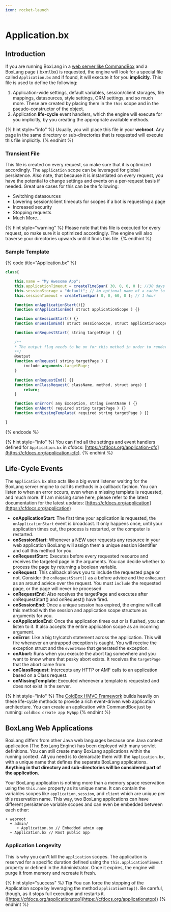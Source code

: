 ```yaml
---
icon: rocket-launch
---
```


# Application.bx

## Introduction

If you are running BoxLang in a [web server like CommandBox](https://commandbox.ortusbooks.com/embedded-server) and a BoxLang page (.bxm/.bx) is requested, the engine will look for a special file called `Application.bx` and if found, it will execute it for you **implicitly**. This file is used to define the following:

1. Application-wide settings, default variables, session/client storages, file mappings, datasources, style settings, ORM settings, and so much more. These are created by placing them in the `this` scope and in the pseudo-constructor of the object.
2. Application **life-cycle** event handlers, which the engine will execute for you implicitly, by you creating the appropriate available methods.

{% hint style="info" %}
Usually, you will place this file in your **webroot**. Any page in the same directory or sub-directories that is requested will execute this file implicitly.
{% endhint %}

### Transient File

This file is created on every request, so make sure that it is optimized accordingly. The `application` scope can be leveraged for global persistence. Also note, that because it is instantiated on every request, you have the potential to change settings and events on a per-request basis if needed. Great use cases for this can be the following:

* Switching datasources
* Lowering session/client timeouts for scopes if a bot is requesting a page
* Increased security
* Stopping requests
* Much More...

{% hint style="warning" %}
Please note that this file is executed for every request, so make sure it is optimized accordingly. The engine will also traverse your directories upwards until it finds this file.
{% endhint %}

### Sample Template

{% code title="Application.bx" %}
```javascript
class{

    this.name = "My Awesome App";
    this.applicationTimeout = createTimeSpan( 30, 0, 0, 0 ); //30 days
    this.sessionStorage = "default"; // An optional name of a cache to use for session storage
    this.sessionTimeout = createTimeSpan( 0, 0, 60, 0 ); // 1 hour

    function onApplicationStart(){}
    function onApplicationEnd( struct applicationScope ) {}

    function onSessionStart() {}
    function onSessionEnd( struct sessionScope, struct applicationScope ) {}

    function onRequestStart( string targetPage ) {}
    
    /**
    * The output flag needs to be on for this method in order to render
    **/
    @output
    function onRequest( string targetPage ) {
        include arguments.targetPage;
    }
    
    function onRequestEnd() {}
    function onClassRequest( className, method, struct args) {
        return;
    }

    function onError( any Exception, string EventName ) {}
    function onAbort( required string targetPage ) {}
    function onMissingTemplate( required string targetPage ) {}

}
```
{% endcode %}

{% hint style="info" %}
You can find all the settings and event handlers defined for `Application.bx` in cfdocs: [https://cfdocs.org/application-cfc](https://cfdocs.org/application-cfc).
{% endhint %}

## Life-Cycle Events

The `Application.bx` also acts like a big event listener waiting for the BoxLang server engine to call its methods in a callback fashion. You can listen to when an error occurs, even when a missing template is requested, and much more. If I am missing some here, please refer to the latest documentation for the latest updates: [https://cfdocs.org/application](https://cfdocs.org/application)

* **onApplicationStart**: The first time your application is requested, the `onApplicationStart` event is broadcast. It only happens once, until your application times out, the process is restarted, or the computer is restarted.
* **onSessionStart**: Whenever a NEW user requests any resource in your web application BoxLang will assign them a unique session identifier and call this method for you.
* **onRequestStart**: Executes before every requested resource and receives the targeted page in the arguments. You can decide whether to process the page by returning a boolean variable.
* **onRequest**: This callback allows you to include the requested page or not. Consider the `onRequestStart()` as a before advice and the `onRequest` as an around advice over the request. You must `include` the requested page, or the page will never be processed
* **onRequestEnd**: Also receives the targetPage and executes after onRequestStart() and onRequest() have fired.
* **onSessionEnd**: Once a unique session has expired, the engine will call this method with the session and application scope structure as arguments for you.
* **onApplicationEnd**: Once the application times out or is flushed, you can listen to it. It also accepts the entire application scope as an incoming argument.
* **onError**: Like a big try/catch statement across the application. This will fire whenever an untrapped exception is caught. You will receive the exception struct and the `eventName` that generated the exception.
* **onAbort:** Runs when you execute the abort tag somewhere and you want to know where that pesky abort exists. It receives the `targetPage` that the abort came from.
* **onClassRequest**: Intercepts any HTTP or AMF calls to an application based on a Class request.
* **onMissingTemplate**: Executed whenever a template is requested and does not exist in the server.

{% hint style="info" %}
The [ColdBox HMVC Framework](https://www.coldbox.org) builds heavily on these life-cycle methods to provide a rich event-driven web application architecture. You can create an application with CommandBox just by running: `coldbox create app MyApp`
{% endhint %}

## BoxLang Web Applications

BoxLang differs from other Java web languages because one Java context application (The BoxLang Engine) has been deployed with many servlet definitions. You can still create many BoxLang applications within the running context. All you need is to demarcate them with the `Application.bx`, with a unique name that defines the separate BoxLang applications. **Anything in that directory and sub-directories will be considered part of the application.**

Your BoxLang application is nothing more than a memory space reservation using the `this.name` property as its unique name. It can contain the variables scopes like `application`, `session`, and `client` which are unique per this reservation name. This way, two BoxLang applications can have different persistence variable scopes and can even be embedded between each other:

```
+ webroot
  + admin/
     + Application.bx // Embedded admin app
  + Application.bx // Root public app
```

### Application Longevity

This is why you can't kill the `application` scopes. The application is reserved for a specific duration defined using the `this.applicationTimeout` property or defined in the Administrator. Once it expires, the engine will purge it from memory and recreate it fresh.

{% hint style="success" %}
**Tip** You can force the stopping of the Application scope by leveraging the method `applicationStop()`. Be careful, though, as it stops full execution and restarts it. ([https://cfdocs.org/applicationstop](https://cfdocs.org/applicationstop))
{% endhint %}
